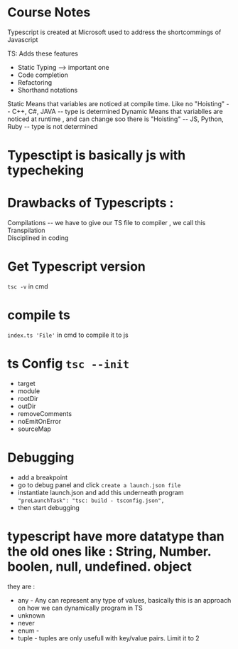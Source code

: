 # Course Notes

Typescript is created at Microsoft used to address the shortcommings of Javascript 

TS: Adds these features 
- Static Typing --> important one
- Code completion 
- Refactoring 
- Shorthand notations



Static Means that variables are noticed at compile time. Like no "Hoisting"  -- C++, C#, JAVA -- type is determined
Dynamic Means that variablles are noticed at runtime , and can change soo there is "Hoisting"  -- JS, Python, Ruby -- type is not determined 

# Typesctipt is basically js with typecheking


# Drawbacks of Typescripts :  
Compilations -- we have to give our TS file to compiler , we call this Transpilation  
Disciplined in coding 


# Get Typescript version 
`tsc -v` in cmd 
# compile ts 
`index.ts 'File'` in cmd to compile it to js


# ts Config  `tsc --init`

- target 
- module 
- rootDir 
- outDir 
- removeComments 
- noEmitOnError
- sourceMap


# Debugging 
- add a breakpoint 
- go to debug panel and click `create a launch.json file`
- instantiate launch.json and add this underneath program `"preLaunchTask": "tsc: build - tsconfig.json",` 
- then start debugging 


# typescript have more datatype than the old ones like : String, Number. boolen, null, undefined. object 
they are : 
- any  - Any can represent any type of values, basically this is an approach on how we can dynamically program in TS
- unknown 
- never
- enum -
- tuple - tuples are only usefull with key/value pairs. Limit it to 2 